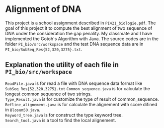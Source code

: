 # Alignment of DNA

This project is a school assignment described in `PI421_biologie.pdf`. The goal
of this project it to compute the best alignment of two sequence of DNA
under the consideration the gap penality. My classmate and I have implemented
the Gotoh's Algorithm with Java. The source codes are in the folder
`PI_bio/src/workspace` and the test DNA sequence data are in
`PI_bio/SubSeq_Res{52,320,3275}.txt`. 


## Explanation the utility of each file in `PI_bio/src/workspace`
`ReadFile.java` is for read a file with DNA sequence data format like `SubSeq_Res{52,320,3275}.txt` 
`Common_sequence.java` is for calculate the longest common sequence of two strings.  
`Type_Result.java` is for customize the type of result of common_sequence.  
`Refline_alignement.java` is for calculate the alignement with score difined in `Blosum50.java`.  
`Keyword_tree.java` is for construct the type keyword tree.  
`Search_tool.java` is a tool to find the local alignement. 

